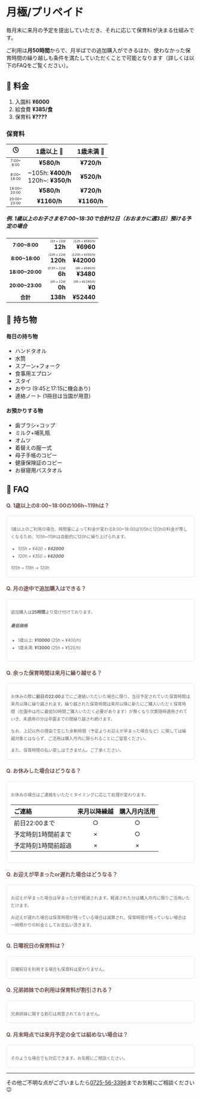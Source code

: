 ﻿# ⽉極/プリペイド
<style>
.timezone {
	font-size: 0.60em;
}
.caution {
	font-size: 0.50em;
}
.separate {
	font-size: 0.85em;
}
.question {
	color: #6f5050;
}
.answer {
	 padding: 1.2em 1em 1.2em;
	 color: #636363;
	 font-size: 0.8em;
	 line-height: 1.8;
	 background: #ffffff;
	 border-radius: 8px;
	 border: solid 0.15em #e4e4e4;
}
.answer > p:last-child {
	margin-bottom:  0;
}
.nomargin > p {
	margin:  0;
}
</style>

毎月末に来月の予定を提出していただき、それに応じて保育料が決まる仕組みです。

ご利用は**月50時間**からで、月半ばでの追加購入ができるほか、使わなかった保育時間の繰り越しも条件を満たしていただくことで可能となります（詳しくは以下のFAQをご覧ください）。

<!-- 
#### 月毎に保育時間を購入

ご購入いただいた保育時間が来園の度に減算されていく仕組みです。スケジュールに応じた最適な料金を設定いただけます。ご利用は**月50時間**より受け付けております。
-->

## 📝 料金

1. 入園料 **¥6000**
2. 給食費 **¥385/食**
3. 保育料 **¥????**

### 保育料

|🕓|1歳以上 👧|1歳未満 👶|
|:-:|:-:|:-:|
|<div class='timezone'>7:00~<br>8:00</div>|**¥580/h**|**¥720/h**|
|<div class='timezone'>8:00~<br>18:00</div>|<div style='text-align:right;'>\~105h: **¥400/h**<br>120h\~: **¥350/h**</div>|**¥520/h**|
|<div class='timezone'>18:00~<br>20:00</div>|**¥580/h**|**¥720/h**|
|<div class='timezone'>20:00~<br>23:00</div>|**¥1160/h**|**¥1160/h**|

##### 例. 1歳以上のお子さまを7:00~18:30で合計12日（おおまかに週3日）預ける予定の場合

||||
|:-:|-:|-:|
|<div class='separate'>**7:00~8:00**</div>|<div class='caution'>*(1h × 12d)*</div>**12h**|<div class='caution'>*(12h × ¥580/h)*</div>**¥6960**|
|<div class='separate'>**8:00~18:00**</div>|<div class='caution'>*(10h × 12d)*</div>**120h**|<div class='caution'>*(120h × ¥350/h)*</div>**¥42000**|
|<div class='separate'>**18:00~20:00**</div>|<div class='caution'>*(0.5h × 12d)*</div>**6h**|<div class='caution'>*(6h × ¥580/h)*</div>**¥3480**|
|<div class='separate'>**20:00~23:00**</div>|<div class='caution'>*(0h × 12d)*</div>**0h**|<div class='caution'>*(0h × ¥1160/h)*</div>**¥0**|
|<div class='separate'>**合計**</div>|**138h**|**¥52440**|

## 🎒 持ち物

#### 毎日の持ち物
- ハンドタオル
- 水筒
- スプーン+フォーク
- 食事用エプロン
- スタイ
- おやつ (9:45と17:15に機会あり)
- 連絡ノート (1冊目は当園が用意)

#### お預かりする物
- 歯ブラシ+コップ
- ミルク+哺乳瓶
- オムツ
- 着替えの服一式
- 母子手帳のコピー
- 健康保険証のコピー
- お昼寝用バスタオル

## 🤔 FAQ

#### <span class='question'>Q. 1歳以上の8:00\~18:00の106h\~119hは？</span>
<div class='answer'>

1歳以上のご利用の場合、時間量によって料金が変わる8:00\~18:00は105hと120hの料金が等しくなるため、105h\~119hは自動的に120hに繰り上げられます。

- _105h × ¥400 = **¥42000**_
- _120h × ¥350 = **¥42000**_

*105h ~ 119h → 120h*

<!-- ##### 1歳以上の繰上 -->
<!-- <div class='nomargin'> -->

<!-- [![as?fetch=hast](./svg/prepaid.8_18.infant.svg)](./svg/prepaid.8_18.infant.svg) -->

<!-- </div> -->

<!-- - *105h ~ 119h → 120h: ¥36000* -->
<!-- - *220h ~ 249h → 250h: ¥55000* -->

<!-- ##### 1歳未満の繰上
<div class='nomargin'>

<!-- [![as?fetch=hast](./svg/prepaid.8_18.baby.svg)](./svg/prepaid.8_18.baby.svg) -->

<!-- </div> -->

<!-- - *108h ~ 119h → 120h: ¥54000* -->

</div>

#### <span class='question'>Q. 月の途中で追加購⼊はできる？</span>
<div class='answer'>

追加購⼊は**25時間**より受け付けております。

##### 最低価格
- 1歳以上: **¥10000** (25h × ¥400/h)
- 1歳未満: **¥13000** (25h × ¥520/h)
</div>

#### <span class='question'>Q. 余った保育時間は来月に繰り越せる？</span>
<div class='answer'>

お休みの際に**前日の22:00**までにご連絡いただいた場合に限り、当日予定されていた保育時間は来月以降に繰り越されます。繰り越された保育時間は来月以降に新たにご購入いただく保育時間（在園中は月に最低50時間ご購入いただく必要があります）が無くなり次第随時適用されていき、未適用の分は卒園までの間繰り越され続けます。

なお、上記以外の理由で生じた余剰時間（予定よりお迎えが早まった場合など）に関しては繰越対象とはならず、ご活用は購入月内に限られることにご留意ください。

また、保育時間の払い戻しはできません。ご了承ください。

</div>

#### <span class='question'>Q. お休みした場合はどうなる？</span>
<div class='answer'>

お休みの場合はご連絡をいただくタイミングに応じて処理が変わります。

|ご連絡|来月以降繰越|購入月内活用|
|:-|:-:|:-:|
|前日22:00まで|○|○|
|予定時刻1時間前まで|×|○|
|予定時刻1時間前超過|×|×|

</div>

#### <span class='question'>Q. お迎えが早まったor遅れた場合はどうなる？</span>
<div class='answer'>

お迎えが早まった場合は早まった分が軽減されます。軽減された分は購入月内に限りご活用いただけます。

お迎えが遅れた場合は保育時間が残っている場合は減算され、保育時間が残っていない場合は一時預かりの料金としてお支払い頂きます。

</div>

#### <span class='question'>Q. 日曜祝日の保育料は？</span>
<div class='answer'>

日曜祝日を利用する場合も保育料は変わりません。

</div>

#### <span class='question'>Q. 兄弟姉妹での利用は保育料が割引される？</span>
<div class='answer'>

兄弟姉妹に関する割引は用意されておりません。

</div>

#### <span class='question'>Q. 月末時点では来月予定の全ては組めない場合は？</span>
<div class='answer'>

そのような場合でも対応できます。お気軽にご相談ください。

<!--
保育料は登園・降園時刻が記入されたシフト表を提出いただいた上で**純粋な時間量**をもとに計算されますので、あらゆるスケジュールに対応することが可能です。

また、お仕事の予定が月半ばで細かく確定するような場合は**初期購入量を抑えた上で追加購入を活用する**ことで適切な保育料にてご利用いただけます。
-->

</div>

***
その他ご不明な点がございましたら[0725-56-3396](tel:0725563396)までお気軽にご相談ください😉
